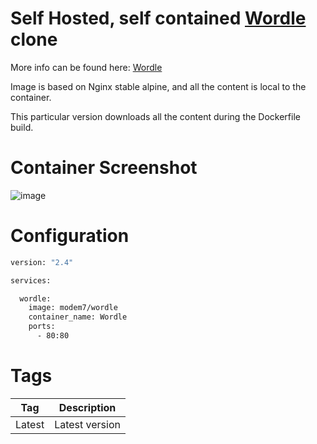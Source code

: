 # Self Hosted, self contained [Wordle](https://www.powerlanguage.co.uk/wordle/) clone

More info can be found here: [Wordle](https://www.powerlanguage.co.uk/wordle/)

Image is based on Nginx stable alpine, and all the content is local to the container.

This particular version downloads all the content during the Dockerfile build.

# Container Screenshot
![image](https://user-images.githubusercontent.com/4349962/152651710-32fc8be9-b63a-47b3-b1f3-ec7baf0e34f8.png)


# Configuration

```bash
version: "2.4"

services:

  wordle:
    image: modem7/wordle
    container_name: Wordle
    ports:
      - 80:80
```

# Tags
| Tag | Description |
| :----: | --- |
| Latest | Latest version |
